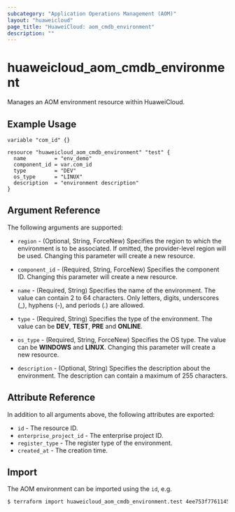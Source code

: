 ```yaml
---
subcategory: "Application Operations Management (AOM)"
layout: "huaweicloud"
page_title: "HuaweiCloud: aom_cmdb_environment"
description: ""
---
```


# huaweicloud_aom_cmdb_environment

Manages an AOM environment resource within HuaweiCloud.

## Example Usage

```hcl
variable "com_id" {}

resource "huaweicloud_aom_cmdb_environment" "test" {
  name         = "env_demo"
  component_id = var.com_id
  type         = "DEV"
  os_type      = "LINUX"
  description  = "environment description"
}
```

## Argument Reference

The following arguments are supported:

* `region` - (Optional, String, ForceNew) Specifies the region to which the environment is to be associated.
  If omitted, the provider-level region will be used. Changing this parameter will create a new resource.

* `component_id` - (Required, String, ForceNew) Specifies the component ID. Changing this parameter will create a new resource.

* `name` - (Required, String) Specifies the name of the environment. The value can contain 2 to 64 characters.
  Only letters, digits, underscores (_), hyphens (-), and periods (.) are allowed.

* `type` - (Required, String) Specifies the type of the environment. The value can be **DEV**, **TEST**, **PRE** and **ONLINE**.

* `os_type` - (Required, String, ForceNew) Specifies the OS type. The value can be **WINDOWS** and **LINUX**.
  Changing this parameter will create a new resource.

* `description` - (Optional, String) Specifies the description about the environment.
  The description can contain a maximum of 255 characters.

## Attribute Reference

In addition to all arguments above, the following attributes are exported:

* `id` - The resource ID.
* `enterprise_project_id` - The enterprise project ID.
* `register_type` - The register type of the environment.
* `created_at` - The creation time.

## Import

The AOM environment can be imported using the `id`, e.g.

```bash
$ terraform import huaweicloud_aom_cmdb_environment.test 4ee753f776114565863d260f1cc62695
```
